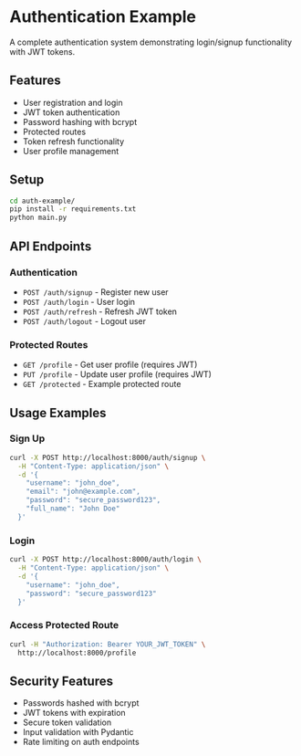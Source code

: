 # Authentication Example

A complete authentication system demonstrating login/signup functionality with JWT tokens.

## Features

- User registration and login
- JWT token authentication  
- Password hashing with bcrypt
- Protected routes
- Token refresh functionality
- User profile management

## Setup

```bash
cd auth-example/
pip install -r requirements.txt
python main.py
```

## API Endpoints

### Authentication
- `POST /auth/signup` - Register new user
- `POST /auth/login` - User login
- `POST /auth/refresh` - Refresh JWT token
- `POST /auth/logout` - Logout user

### Protected Routes
- `GET /profile` - Get user profile (requires JWT)
- `PUT /profile` - Update user profile (requires JWT)
- `GET /protected` - Example protected route

## Usage Examples

### Sign Up
```bash
curl -X POST http://localhost:8000/auth/signup \
  -H "Content-Type: application/json" \
  -d '{
    "username": "john_doe",
    "email": "john@example.com", 
    "password": "secure_password123",
    "full_name": "John Doe"
  }'
```

### Login
```bash
curl -X POST http://localhost:8000/auth/login \
  -H "Content-Type: application/json" \
  -d '{
    "username": "john_doe",
    "password": "secure_password123"
  }'
```

### Access Protected Route
```bash
curl -H "Authorization: Bearer YOUR_JWT_TOKEN" \
  http://localhost:8000/profile
```

## Security Features

- Passwords hashed with bcrypt
- JWT tokens with expiration
- Secure token validation
- Input validation with Pydantic
- Rate limiting on auth endpoints
